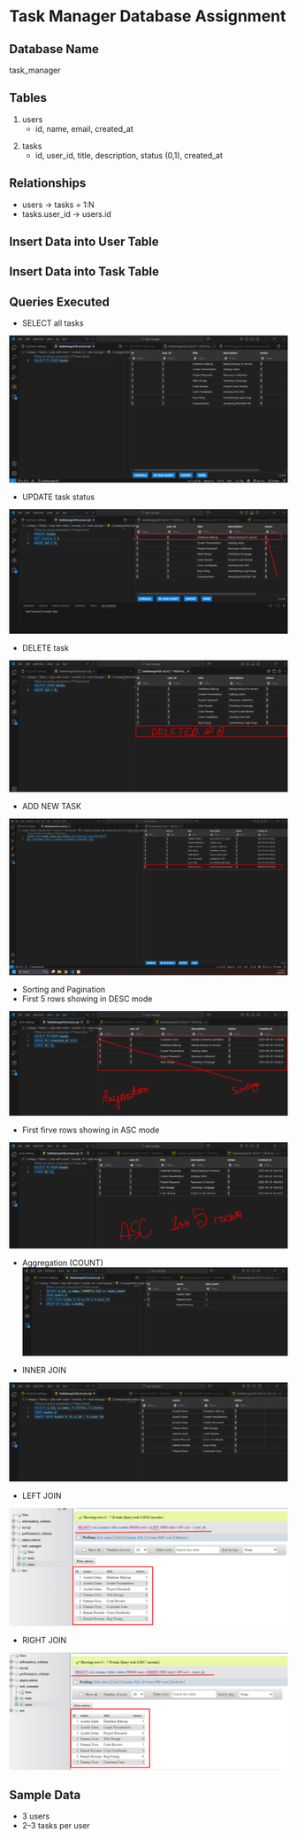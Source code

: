 # Task Manager Database Assignment

## Database Name
task_manager
<!-- 
    CREATE DATABASE IF NOT EXISTS task_manager
    DEFAULT CHARACTER SET utf8mb4
    DEFAULT COLLATE  utf8mb4_unicode_ci;
    USE task_manager;
 -->

## Tables
1. users
   - id, name, email, created_at
<!-- 
    CREATE TABLE users (
        id INT AUTO_INCREMENT PRIMARY KEY,
        name VARCHAR(100) NOT NULL,
        email VARCHAR(150) NOT NULL UNIQUE,
        created_at TIMESTAMP DEFAULT CURRENT_TIMESTAMP
    );
-->


2. tasks
   - id, user_id, title, description, status (0,1), created_at

<!-- 
    CREATE TABLE tasks(
        id INT AUTO_INCREMENT PRIMARY KEY,
        user_id INT NOT NULL,
        title VARCHAR(100) NOT NULL,
        description TEXT,
        status TINYINT NOT NULL DEFAULT 0,
        created_at TIMESTAMP NOT NULL DEFAULT CURRENT_TIMESTAMP,
        FOREIGN KEY (user_id) REFERENCES users(id) ON DELETE CASCADE
    )
-->

## Relationships
- users → tasks = 1:N
- tasks.user_id → users.id

## Insert Data into User Table
<!-- 
    INSERT INTO users (name, email) VALUES
    ('Asadul Islam', 'asad@mail.com'),
    ('Fatema Noor', 'fatema@mail.com'),
    ('Kamal Hossain', 'kamal@mail.com');
-->

## Insert Data into Task Table

<!-- 
    INSERT INTO tasks (user_id, title, description, status) VALUES
    (1, 'Database Bakcup', 'taking backup fo servers', 0),
    (1, 'Create Presentation', 'making slides', 1),
    (1, 'Project Research', 'Resouces Collection', 0),
    (2, 'Web Design', 'Checking Hompage', 0),
    (2, 'Code Review', 'Projcet Code Review', 1), 
    (3, 'Users Feedbacks', 'sending form link', 1),
    (3, 'Bug Fixing', 'maintaining Login bugs', 0),
    (3, 'Doqumantion', 'designing README File', 0);
-->


## Queries Executed

- SELECT all tasks
<!-- used: SELECT * FROM tasks -->
![alt text](<show all data.png>)


- UPDATE task status
<!-- used:
    UPDATE tasks
    SET status = 1 -- Done
    WHERE id = 1;
-->
![alt text](<update status.png>)


- DELETE task
<!-- used:
    DELETE FROM tasks
    WHERE id = 8;
 -->
![alt text](<deleted id a tasks 8.png>)


- ADD NEW TASK
<!-- 
    INSERT INTO tasks (user_id, title, description, status) VALUES
    (2, 'Customar Care', 'handle customers problem', 1);
-->
![alt text](<added new task.png>)


- Sorting and Pagination
- First 5 rows showing in DESC mode
<!-- used:
    SELECT * FROM tasks
    ORDER BY created_at DESC
    LIMIT 0, 5;
 -->
![alt text](<sorting and pagination.png>)

- First firve rows showing in ASC mode
<!-- used:
    SELECT * FROM tasks
    LIMIT 0, 5;
 -->
![alt text](<first five rost asc.png>)



- Aggregation (COUNT)
![alt text](aggregation.png)

- INNER JOIN
<!-- 
    SELECT u.name, t.title, t.status
    FROM users u
    INNER JOIN tasks t ON u.id = t.user_id;
 -->
![alt text](<inner join.png>)

- LEFT JOIN
<!-- 
    SELECT u.name, t.title, t.status
    FROM users u
    LEFT JOIN tasks t ON u.id = t.user_id;
-->
![alt text](<left join.png>)

- RIGHT JOIN
<!-- 
    SELECT u.id, u.name, COUNT(t.id) as task_count
    FROM users u
    LEFT JOIN tasks t ON u.id = t.user_id
-->
![alt text](<rgiht join.png>)

## Sample Data
- 3 users
- 2–3 tasks per user


